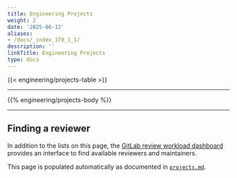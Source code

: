 ```yaml
---
title: Engineering Projects
weight: 2
date: '2025-06-12'
aliases:
- /docs/_index_170_1_1/
description: ''
linkTitle: Engineering Projects
type: docs
---
```


{{< engineering/projects-table >}}

---

{{% engineering/projects-body %}}

---

## Finding a reviewer

In addition to the lists on this page, the [GitLab review workload dashboard](https://gitlab-org.gitlab.io/gitlab-roulette/) provides an interface to find available reviewers and maintainers.

This page is populated automatically as documented in [`projects.md`](https://gitlab.com/gitlab-com/www-gitlab-com/-/blob/master/doc/projects.md).
